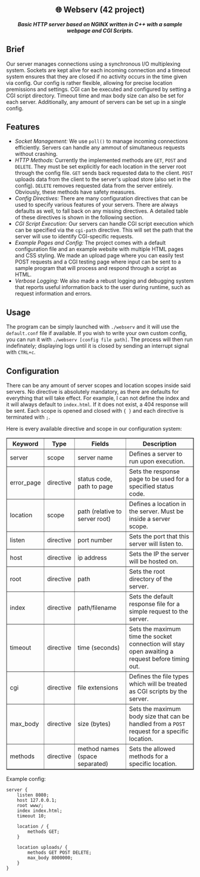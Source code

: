 <div align="center">
  <h2>
    🌐︎ Webserv (42 project)
  </h2>
  <p>
    <b><i>Basic HTTP server based on NGINX written in C++ with a sample webpage and CGI Scripts.</i></b>
  </p>
</div>

## Brief

Our server manages connections using a synchronous I/O multiplexing system. Sockets are kept alive for each incoming connection
and a timeout system ensures that they are closed if no activity occurs in the time given via config. Our config is rather flexible, allowing for precise location premissions and settings. CGI can be executed and configured by setting a CGI script directory. Timeout time and max body size can also be set for each server. Additionally, any amount of servers can be set up in a single config.

## Features

- _Socket Management:_
  We use `poll()` to manage incoming connections efficiently. Servers can handle any ammout of simultaneous requests without crashing.
- _HTTP Methods:_
  Currently the implemented methods are `GET`, `POST` and `DELETE`. They must be set explicitly for each location in the server root through the config file. `GET` sends back requested data to the client. `POST` uploads data from the client to the server's upload store (also set in the config). `DELETE` removes requested data from the server entirely. Obviously, these methods have safety measures.
- _Config Directives:_
  There are many configuration directives that can be used to specify various features of your servers. There are always defaults as well, to fall back on any missing directives. A detailed table of these directives is shown in the following section.
- _CGI Script Execution:_
  Our servers can handle CGI script execution which can be specified via the `cgi-path` directive. This will set the path that the server will use to identify CGI-specific requests.
- _Example Pages and Config:_
  The project comes with a default configuration file and an example website with multiple HTML pages and CSS styling. We made an upload page where you can easily test POST requests and a CGI testing page where input can be sent to a sample program that will process and respond through a script as HTML.
- _Verbose Logging:_
  We also made a rebust logging and debugging system that reports useful information back to the user during runtime, such as request information and errors.

## Usage

The program can be simply launched with ```./webserv``` and it will use the `default.conf` file if available. If you wish to write your own custom config, you can run it with ```./webserv [config file path]```.
The process will then run indefinately; displaying logs until it is closed by sending an interrupt signal with `CTRL+c`.

## Configuration

There can be any amount of server scopes and location scopes inside said servers. No directive is absolutely mandatory, as there are defaults for everything that will take effect. For example, I can not define the index and it will always default to `index.html`. If it does not exist, a 404 response will be sent.
Each scope is opened and closed with `{ }` and each directive is terminated with `;`.

Here is every available directive and scope in our configuration system:
<table border="1" cellpadding="6" cellspacing="0">
  <thead>
    <tr>
      <th>Keyword</th>
      <th>Type</th>
      <th>Fields</th>
      <th>Description</th>
    </tr>
  </thead>
  <tbody>
    <tr>
      <td>server</td>
      <td>scope</td>
      <td>server name</td>
      <td>Defines a server to run upon execution.</td>
    </tr>
	<tr>
	  <td>error_page</td>
	  <td>directive</td>
	  <td>status code, path to page</td>
	  <td>Sets the response page to be used for a specified status code.</td>
	</tr>
    <tr>
      <td>location</td>
      <td>scope</td>
      <td>path (relative to server root)</td>
      <td>Defines a location in the server. Must be inside a server scope.</td>
    </tr>
    <tr>
      <td>listen</td>
      <td>directive</td>
      <td>port number</td>
      <td>Sets the port that this server will listen to.</td>
    </tr>
    <tr>
      <td>host</td>
      <td>directive</td>
      <td>ip address</td>
      <td>Sets the IP the server will be hosted on.</td>
    </tr>
    <tr>
      <td>root</td>
      <td>directive</td>
      <td>path</td>
      <td>Sets the root directory of the server.</td>
    </tr>
    <tr>
      <td>index</td>
      <td>directive</td>
      <td>path/filename</td>
      <td>Sets the default response file for a simple request to the server.</td>
    </tr>
    <tr>
      <td>timeout</td>
      <td>directive</td>
      <td>time (seconds)</td>
      <td>Sets the maximum time the socket connection will stay open awaiting a request before timing out.</td>
    </tr>
    <tr>
      <td>cgi</td>
	  <td>directive</td>
	  <td>file extensions</td>
	  <td>Defines the file types which will be treated as CGI scripts by the server.</td>
    </tr>
    <tr>
      <td>max_body</td>
      <td>directive</td>
      <td>size (bytes)</td>
      <td>Sets the maximum body size that can be handled from a <code>POST</code> request for a specific location.</td>
    </tr>
    <tr>
      <td>methods</td>
      <td>directive</td>
      <td>method names (space separated)</td>
      <td>Sets the allowed methods for a specific location.</td>
    </tr>
  </tbody>
</table>

Example config:
```
server {
	listen 8080;
	host 127.0.0.1;
	root www/;
	index index.html;
	timeout 10;

	location / {
		methods GET;
	}

	location uploads/ {
		methods GET POST DELETE;
		max_body 8000000;
	}
}
```